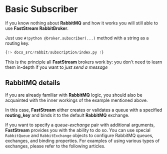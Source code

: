 # Basic Subscriber

If you know nothing about **RabbitMQ** and how it works you will still able to use **FastStream RabbitBroker**.

Just use `#!python @broker.subscriber(...)` method with a string as a routing key.

```python linenums="1"
{!> docs_src/rabbit/subscription/index.py !}
```

This is the principle all **FastStream** brokers work by: you don't need to learn them in-depth if you want to *just send a message*

## RabbitMQ details

If you are already familiar with **RabbitMQ** logic, you should also be acquainted with the inner workings of the example mentioned above.

In this case, **FastStream** either creates or validates a queue with a specified **routing_key** and binds it to the default **RabbitMQ** exchange.

If you want to specify a *queue*-*exchange* pair with additional arguments, **FastStream** provides you with the ability to do so. You can use special `RabbitQueue` and `RabbitExchange` objects to configure RabbitMQ queues, exchanges, and binding properties. For examples of using various types of exchanges, please refer to the following articles.
